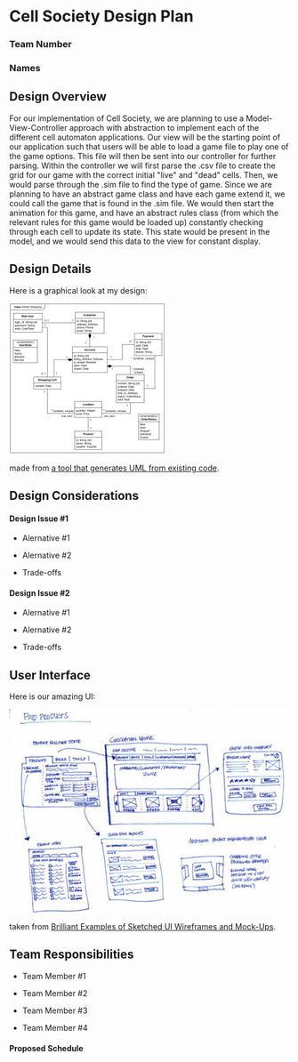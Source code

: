 # Cell Society Design Plan
### Team Number
### Names


## Design Overview
For our implementation of Cell Society, we are planning
to use a Model-View-Controller approach with abstraction 
to implement each of the different cell automaton applications.
Our view will be the starting point of our application such that
users will be able to load a game file to play one of the game options.
This file will then be sent into our controller for further parsing.
Within the controller we will first parse the .csv file to create
the grid for our game with the correct initial "live" and "dead" cells.
Then, we would parse through the .sim file to find the type of game. Since we
are planning to have an abstract game class and have each game extend it, we could call the
game that is found in the .sim file. We would then start the animation for this game,
and have an abstract rules class (from which the relevant rules for this game would be loaded up)
constantly checking through each cell to update its state. This state would be present in the model,
and we would send this data to the view for constant display.


## Design Details

Here is a graphical look at my design:

![This is cool, too bad you can't see it](images/online-shopping-uml-example.png "An initial UI")

made from [a tool that generates UML from existing code](http://staruml.io/).


## Design Considerations

#### Design Issue #1

 * Alernative #1

 * Alernative #2

 * Trade-offs


#### Design Issue #2

 * Alernative #1

 * Alernative #2

 * Trade-offs



## User Interface

Here is our amazing UI:

![This is cool, too bad you can't see it](images/29-sketched-ui-wireframe.jpg "An alternate design")

taken from [Brilliant Examples of Sketched UI Wireframes and Mock-Ups](https://onextrapixel.com/40-brilliant-examples-of-sketched-ui-wireframes-and-mock-ups/).


## Team Responsibilities

 * Team Member #1

 * Team Member #2

 * Team Member #3

 * Team Member #4


#### Proposed Schedule
